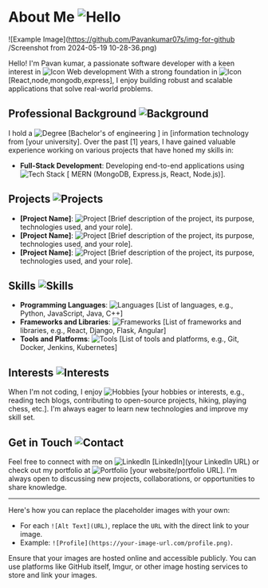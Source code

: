 # About Me ![Hello](https://via.placeholder.com/20x20)

![Example Image](https://github.com/Pavankumar07s/img-for-github
/Screenshot from 2024-05-19 10-28-36.png)


Hello! I'm Pavan kumar, a passionate software developer with a keen interest in ![Icon](https://via.placeholder.com/15x15) Web development With a strong foundation in ![Icon](https://via.placeholder.com/15x15) [React,node,mongodb,express], I enjoy building robust and scalable applications that solve real-world problems.

## Professional Background ![Background](https://via.placeholder.com/20x20)

I hold a ![Degree](https://via.placeholder.com/15x15) [Bachelor's of engineering ] in [information technology from [your university]. Over the past [1] years, I have gained valuable experience working on various projects that have honed my skills in:

- **Full-Stack Development**: Developing end-to-end applications using ![Tech Stack](https://via.placeholder.com/15x15) [ MERN (MongoDB, Express.js, React, Node.js)].

## Projects ![Projects](https://via.placeholder.com/20x20)

- **[Project Name]**: ![Project](https://via.placeholder.com/15x15) [Brief description of the project, its purpose, technologies used, and your role].
- **[Project Name]**: ![Project](https://via.placeholder.com/15x15) [Brief description of the project, its purpose, technologies used, and your role].
- **[Project Name]**: ![Project](https://via.placeholder.com/15x15) [Brief description of the project, its purpose, technologies used, and your role].

## Skills ![Skills](https://via.placeholder.com/20x20)

- **Programming Languages**: ![Languages](https://via.placeholder.com/15x15) [List of languages, e.g., Python, JavaScript, Java, C++]
- **Frameworks and Libraries**: ![Frameworks](https://via.placeholder.com/15x15) [List of frameworks and libraries, e.g., React, Django, Flask, Angular]
- **Tools and Platforms**: ![Tools](https://via.placeholder.com/15x15) [List of tools and platforms, e.g., Git, Docker, Jenkins, Kubernetes]

## Interests ![Interests](https://via.placeholder.com/20x20)

When I'm not coding, I enjoy ![Hobbies](https://via.placeholder.com/15x15) [your hobbies or interests, e.g., reading tech blogs, contributing to open-source projects, hiking, playing chess, etc.]. I'm always eager to learn new technologies and improve my skill set.

## Get in Touch ![Contact](https://via.placeholder.com/20x20)

Feel free to connect with me on ![LinkedIn](https://via.placeholder.com/15x15) [LinkedIn](your LinkedIn URL) or check out my portfolio at ![Portfolio](https://via.placeholder.com/15x15) [your website/portfolio URL]. I'm always open to discussing new projects, collaborations, or opportunities to share knowledge.

---

Here's how you can replace the placeholder images with your own:

- For each `![Alt Text](URL)`, replace the `URL` with the direct link to your image.
- Example: `![Profile](https://your-image-url.com/profile.png)`.

Ensure that your images are hosted online and accessible publicly. You can use platforms like GitHub itself, Imgur, or other image hosting services to store and link your images.

